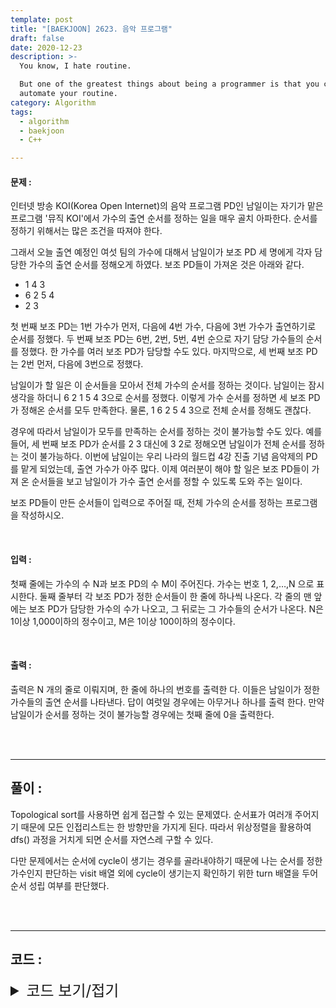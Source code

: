```yaml
---
template: post
title: "[BAEKJOON] 2623. 음악 프로그램"
draft: false
date: 2020-12-23
description: >-
  You know, I hate routine.

  But one of the greatest things about being a programmer is that you can
  automate your routine.
category: Algorithm
tags:
  - algorithm
  - baekjoon
  - C++

---
```




#### 문제 : 

인터넷 방송 KOI(Korea Open Internet)의 음악 프로그램 PD인 남일이는 자기가 맡은 프로그램 '뮤직 KOI'에서 가수의 출연 순서를 정하는 일을 매우 골치 아파한다. 순서를 정하기 위해서는 많은 조건을 따져야 한다.

그래서 오늘 출연 예정인 여섯 팀의 가수에 대해서 남일이가 보조 PD 세 명에게 각자 담당한 가수의 출연 순서를 정해오게 하였다. 보조 PD들이 가져온 것은 아래와 같다.

- 1 4 3
- 6 2 5 4
- 2 3

첫 번째 보조 PD는 1번 가수가 먼저, 다음에 4번 가수, 다음에 3번 가수가 출연하기로 순서를 정했다. 두 번째 보조 PD는 6번, 2번, 5번, 4번 순으로 자기 담당 가수들의 순서를 정했다. 한 가수를 여러 보조 PD가 담당할 수도 있다. 마지막으로, 세 번째 보조 PD는 2번 먼저, 다음에 3번으로 정했다.

남일이가 할 일은 이 순서들을 모아서 전체 가수의 순서를 정하는 것이다. 남일이는 잠시 생각을 하더니 6 2 1 5 4 3으로 순서를 정했다. 이렇게 가수 순서를 정하면 세 보조 PD가 정해온 순서를 모두 만족한다. 물론, 1 6 2 5 4 3으로 전체 순서를 정해도 괜찮다.

경우에 따라서 남일이가 모두를 만족하는 순서를 정하는 것이 불가능할 수도 있다. 예를 들어, 세 번째 보조 PD가 순서를 2 3 대신에 3 2로 정해오면 남일이가 전체 순서를 정하는 것이 불가능하다. 이번에 남일이는 우리 나라의 월드컵 4강 진출 기념 음악제의 PD를 맡게 되었는데, 출연 가수가 아주 많다. 이제 여러분이 해야 할 일은 보조 PD들이 가져 온 순서들을 보고 남일이가 가수 출연 순서를 정할 수 있도록 도와 주는 일이다.

보조 PD들이 만든 순서들이 입력으로 주어질 때, 전체 가수의 순서를 정하는 프로그램을 작성하시오.

<br/>

#### 입력 :

첫째 줄에는 가수의 수 N과 보조 PD의 수 M이 주어진다. 가수는 번호 1, 2,…,N 으로 표시한다. 둘째 줄부터 각 보조 PD가 정한 순서들이 한 줄에 하나씩 나온다. 각 줄의 맨 앞에는 보조 PD가 담당한 가수의 수가 나오고, 그 뒤로는 그 가수들의 순서가 나온다. N은 1이상 1,000이하의 정수이고, M은 1이상 100이하의 정수이다.

<br/>

#### 출력 : 

출력은 N 개의 줄로 이뤄지며, 한 줄에 하나의 번호를 출력한 다. 이들은 남일이가 정한 가수들의 출연 순서를 나타낸다. 답이 여럿일 경우에는 아무거나 하나를 출력 한다. 만약 남일이가 순서를 정하는 것이 불가능할 경우에는 첫째 줄에 0을 출력한다.

<br/>

<br/>

___

## 풀이 :

Topological sort를 사용하면 쉽게 접근할 수 있는 문제였다. 순서표가 여러개 주어지기 때문에 모든 인접리스트는 한 방향만을 가지게 된다. 따라서 위상정렬을 활용하여 dfs() 과정을 거치게 되면 순서를 자연스레 구할 수 있다.

다만 문제에서는 순서에 cycle이 생기는 경우를 골라내야하기 때문에 나는 순서를 정한 가수인지 판단하는 visit 배열 외에 cycle이 생기는지 확인하기 위한 turn 배열을 두어 순서 성립 여부를 판단했다.

<br/>

<br/>

---

## 코드 :

<details>
<summary style="cursor:pointer; font-size:1.5rem">
	코드 보기/접기
</summary>

```c++
#include <iostream>
#include <vector>

using namespace std;
vector<vector<int>> adj;
vector<int> ansvec;
bool *visit, *turn;
int n;

bool dfs(int cur) {
    if (turn[cur]) return false;
    if (visit[cur]) return true;

    int i, size = adj[cur].size();
    visit[cur] = true;
    turn[cur] = true;
    for (i = 0; i < size; i++)
        if (!dfs(adj[cur][i])) return false;
    ansvec.push_back(cur);
    turn[cur] = false;
    return true;
}

bool answerPossible() {
    while (ansvec.size() < n) {
        for (int k = 1; k <= n; k++)
            if (!visit[k])
                if (!dfs(k)) return false;
    }
    return true;
}

int main() {
    int m, cur, past, num, k;
    cin >> n >> m;
    adj.resize(n + 1);
    visit = new bool[n + 1]{false};
    turn = new bool[n + 1]{false};
    while (m--) {
        cin >> num >> past;
        for (k = 1; k < num; k++) {
            cin >> cur;
            adj[past].push_back(cur);
            past = cur;
        }
    }
    if (!answerPossible()) cout << 0 << '\n';
    else {
        int size = ansvec.size();
        for (k = size - 1; k >= 0; k--)
            cout << ansvec[k] << '\n';
    }
    return 0;
}
```

</details>
<br/>

